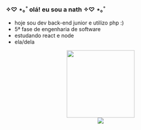 ### ✧♡ ⋆｡˚ olá! eu sou a nath ✧♡ ⋆｡˚

-  hoje sou dev back-end junior e utilizo php :) 
-  5ª fase de engenharia de software
-  estudando react e node
-  ela/dela

<div align="center">
  <img height="180em" src="https://github-readme-stats.vercel.app/api/top-langs/?username=nathalia-acordi&layout=donut&theme=dracula" />
</div>

<div align="center"> 
  <a href="https://www.linkedin.com/in/nathália-acordi-0a564b223/" target="_blank"><img src="https://img.shields.io/badge/-LinkedIn-%230077B5?style=for-the-badge&logo=linkedin&logoColor=white" target="_blank"></a> 
</div>
